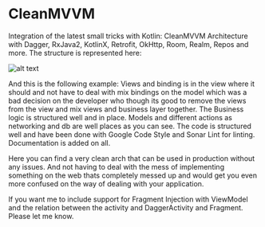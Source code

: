 # CleanMVVM

Integration of the latest small tricks with Kotlin: CleanMVVM Architecture with Dagger, RxJava2, KotlinX, Retrofit, OkHttp, Room, Realm, Repos and more. The structure is represented here: 

![alt text](https://i.imgur.com/NA77aOD.png)

And this is the following example: Views and binding is in the view where it should and not have to deal with mix bindings on the model which was a bad decision on the developer who though its good to remove the views from the view and mix views and business layer together. The Business logic is structured well and in place. Models and different actions as networking and db are well places as you can see. The code is structured well and have been done with Google Code Style and Sonar Lint for linting. Documentation is added on all. 

Here you can find a very clean arch that can be used in production without any issues. And not having to deal with the mess of implementing something on the web thats completely messed up and would get you even more confused on the way of dealing with your application.

If you want me to include support for Fragment Injection with ViewModel and the relation between the activity and DaggerActivity and Fragment. Please let me know.
